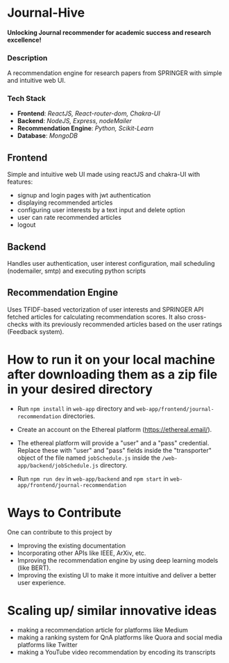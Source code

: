 # Journal-Hive

#### Unlocking Journal recommender for academic success and research excellence!

### Description

A recommendation engine for research papers from SPRINGER with simple and intuitive web UI.

### Tech Stack

- **Frontend**: _ReactJS, React-router-dom, Chakra-UI_
- **Backend**: _NodeJS, Express, nodeMailer_
- **Recommendation Engine**: _Python, Scikit-Learn_
- **Database**: _MongoDB_

## Frontend

Simple and intuitive web UI made using reactJS and chakra-UI with features:

- signup and login pages with jwt authentication
- displaying recommended articles
- configuring user interests by a text input and delete option
- user can rate recommended articles
- logout

## Backend

Handles user authentication, user interest configuration, mail scheduling (nodemailer, smtp) and executing python scripts

## Recommendation Engine

Uses TFIDF-based vectorization of user interests and SPRINGER API fetched articles for calculating recommendation scores.
It also cross-checks with its previously recommended articles based on the user ratings (Feedback system).

# How to run it on your local machine after downloading them as a zip file in your desired directory

- Run `npm install` in `web-app` directory and `web-app/frontend/journal-recommendation` directories.

- Create an account on the Ethereal platform (https://ethereal.email/).

- The ethereal platform will provide a "user" and a "pass" credential. Replace these with "user" and "pass" fields inside the "transporter" object of the file named `jobSchedule.js` inside the `/web-app/backend/jobSchedule.js` directory.

- Run `npm run dev` in `web-app/backend` and `npm start` in `web-app/frontend/journal-recommendation`

# Ways to Contribute

One can contribute to this project by

- Improving the existing documentation
- Incorporating other APIs like IEEE, ArXiv, etc.
- Improving the recommendation engine by using deep learning models (like BERT).
- Improving the existing UI to make it more intuitive and deliver a better user experience.

# Scaling up/ similar innovative ideas

- making a recommendation article for platforms like Medium
- making a ranking system for QnA platforms like Quora and social media platforms like Twitter
- making a YouTube video recommendation by encoding its transcripts

